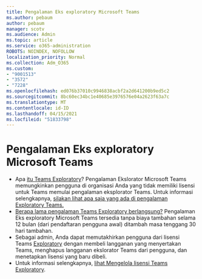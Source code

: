 ```yaml
---
title: Pengalaman Eks exploratory Microsoft Teams
ms.author: pebaum
author: pebaum
manager: scotv
ms.audience: Admin
ms.topic: article
ms.service: o365-administration
ROBOTS: NOINDEX, NOFOLLOW
localization_priority: Normal
ms.collection: Adm_O365
ms.custom:
- "9001513"
- "3572"
- "7228"
ms.openlocfilehash: ed076b37010c9946838acbf2a2d641200b9ed5c2
ms.sourcegitcommit: 8bc60ec34bc1e40685e3976576e04a2623f63a7c
ms.translationtype: MT
ms.contentlocale: id-ID
ms.lasthandoff: 04/15/2021
ms.locfileid: "51833798"
---
```

# <a name="microsoft-teams-exploratory-experience"></a>Pengalaman Eks exploratory Microsoft Teams

- Apa [itu Teams Exploratory](https://docs.microsoft.com/microsoftteams/teams-exploratory)? Pengalaman Ekslorator Microsoft Teams memungkinkan pengguna di organisasi Anda yang tidak memiliki lisensi untuk Teams memulai pengalaman eksplorator Teams. Untuk informasi selengkapnya, [silakan lihat apa saja yang ada di pengalaman Exploratory Teams.](https://docs.microsoft.com/microsoftteams/teams-exploratory#whats-in-the-teams-exploratory-experience)
- [Berapa lama pengalaman Teams Exploratory berlangsung?](https://docs.microsoft.com/microsoftteams/teams-exploratory#how-long-does-the-teams-exploratory-experience-last) Pengalaman Eks exploratory Microsoft Teams tersedia tanpa biaya tambahan selama 12 bulan (dari pendaftaran pengguna awal) ditambah masa tenggang 30 hari tambahan.
- Sebagai admin, Anda dapat memutakhirkan pengguna dari lisensi Teams [Exploratory](https://docs.microsoft.com/microsoftteams/teams-exploratory#upgrade-users-from-the-teams-exploratory-license) dengan membeli langganan yang menyertakan Teams, menghapus langganan ekslorator Teams dari pengguna, dan menetapkan lisensi yang baru dibeli.
- Untuk informasi selengkapnya, [lihat Mengelola lisensi Teams Exploratory](https://docs.microsoft.com/microsoftteams/teams-exploratory).
